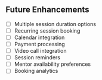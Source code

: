 ## Future Enhancements

- [ ] Multiple session duration options
- [ ] Recurring session booking
- [ ] Calendar integration
- [ ] Payment processing
- [ ] Video call integration
- [ ] Session reminders
- [ ] Mentor availability preferences
- [ ] Booking analytics
